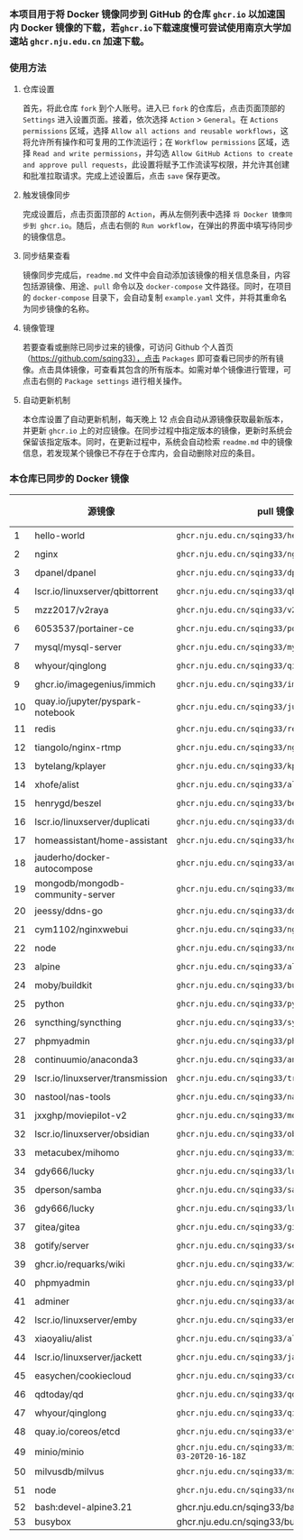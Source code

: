 ### 本项目用于将 Docker 镜像同步到 GitHub 的仓库 `ghcr.io` 以加速国内 Docker 镜像的下载，若`ghcr.io`下载速度慢可尝试使用南京大学加速站 `ghcr.nju.edu.cn` 加速下载。

### 使用方法

1. 仓库设置

   首先，将此仓库 `fork` 到个人账号。进入已 `fork` 的仓库后，点击页面顶部的 `Settings` 进入设置页面。接着，依次选择 `Action` > `General`。在 `Actions permissions` 区域，选择 `Allow all actions and reusable workflows`，这将允许所有操作和可复用的工作流运行；在 `Workflow permissions` 区域，选择 `Read and write permissions`，并勾选 `Allow GitHub Actions to create and approve pull requests`，此设置将赋予工作流读写权限，并允许其创建和批准拉取请求。完成上述设置后，点击 `save` 保存更改。

2. 触发镜像同步

   完成设置后，点击页面顶部的 `Action`，再从左侧列表中选择 `将 Docker 镜像同步到 ghcr.io`。随后，点击右侧的 `Run workflow`，在弹出的界面中填写待同步的镜像信息。

3. 同步结果查看

   镜像同步完成后，`readme.md` 文件中会自动添加该镜像的相关信息条目，内容包括源镜像、用途、`pull` 命令以及 `docker-compose` 文件路径。同时，在项目的 `docker-compose` 目录下，会自动复制 `example.yaml` 文件，并将其重命名为同步镜像的名称。

4. 镜像管理

   若要查看或删除已同步过来的镜像，可访问 Github 个人首页（https://github.com/sqing33），点击 `Packages` 即可查看已同步的所有镜像。点击具体镜像，可查看其包含的所有版本。如需对单个镜像进行管理，可点击右侧的 `Package settings` 进行相关操作。

5. 自动更新机制

   本仓库设置了自动更新机制，每天晚上 12 点会自动从源镜像获取最新版本，并更新 `ghcr.io` 上的对应镜像。在同步过程中指定版本的镜像，更新时系统会保留该指定版本。同时，在更新过程中，系统会自动检索 `readme.md` 中的镜像信息，若发现某个镜像已不存在于仓库内，会自动删除对应的条目。

### 本仓库已同步的 Docker 镜像

|   | 源镜像 | pull 镜像 | docker-compose | 同步 |
| ---- | -------- | --------- | -------------- | ---- |
| 1   | hello-world                      | `ghcr.nju.edu.cn/sqing33/hello-world`            | [yaml](https://github.com/sqing33/docker-image-sync/blob/main/docker-compose/example.yaml)                               | ✔️ |
| 2   | nginx                            | `ghcr.nju.edu.cn/sqing33/nginx`                  | [yaml](https://github.com/sqing33/docker-image-sync/blob/main/docker-compose/nginx.yaml)                                   | ✔️ |
| 3   | dpanel/dpanel                    | `ghcr.nju.edu.cn/sqing33/dpanel`                 | [yaml](https://github.com/sqing33/docker-image-sync/blob/main/docker-compose/dpanel.yaml)                                 | ✔️ |
| 4   | lscr.io/linuxserver/qbittorrent  | `ghcr.nju.edu.cn/sqing33/qbittorrent`            | [yaml](https://github.com/sqing33/docker-image-sync/blob/main/docker-compose/qbittorrent.yaml)                       | ✔️ |
| 5   | mzz2017/v2raya                   | `ghcr.nju.edu.cn/sqing33/v2raya`                 | [yaml](https://github.com/sqing33/docker-image-sync/blob/main/docker-compose/v2raya.yaml)                                 | ✔️ |
| 6   | 6053537/portainer-ce             | `ghcr.nju.edu.cn/sqing33/portainer`              | [yaml](https://github.com/sqing33/docker-image-sync/blob/main/docker-compose/portainer.yaml)                           | ✔️ |
| 7   | mysql/mysql-server               | `ghcr.nju.edu.cn/sqing33/mysql`                  | [yaml](https://github.com/sqing33/docker-image-sync/blob/main/docker-compose/mysql.yaml)                                   | ✔️ |
| 8   | whyour/qinglong                  | `ghcr.nju.edu.cn/sqing33/qinglong`               | [yaml](https://github.com/sqing33/docker-image-sync/blob/main/docker-compose/qinglong.yaml)                             | ✔️ |
| 9   | ghcr.io/imagegenius/immich       | `ghcr.nju.edu.cn/sqing33/immich`                 | [yaml](https://github.com/sqing33/docker-image-sync/blob/main/docker-compose/immich.yaml)                                 | ✔️ |
| 10  | quay.io/jupyter/pyspark-notebook | `ghcr.nju.edu.cn/sqing33/jupyter-notebook`       | [yaml](https://github.com/sqing33/docker-image-sync/blob/main/docker-compose/jupyter-notebook.yaml)             | ✔️ |
| 11  | redis                            | `ghcr.nju.edu.cn/sqing33/redis`                  | [yaml](https://github.com/sqing33/docker-image-sync/blob/main/docker-compose/redis.yaml)                                   | ✔️ |
| 12  | tiangolo/nginx-rtmp              | `ghcr.nju.edu.cn/sqing33/nginx-rtmp`             | [yaml](https://github.com/sqing33/docker-image-sync/blob/main/docker-compose/nginx-rtmp.yaml)                         | ✔️ |
| 13  | bytelang/kplayer                 | `ghcr.nju.edu.cn/sqing33/kplayer`                | [yaml](https://github.com/sqing33/docker-image-sync/blob/main/docker-compose/kplayer.yaml)                               | ✔️ |
| 14  | xhofe/alist                      | `ghcr.nju.edu.cn/sqing33/alist`                  | [yaml](https://github.com/sqing33/docker-image-sync/blob/main/docker-compose/alist.yaml)                                   | ✔️ |
| 15  | henrygd/beszel                   | `ghcr.nju.edu.cn/sqing33/beszel`                 | [yaml](https://github.com/sqing33/docker-image-sync/blob/main/docker-compose/beszel.yaml)                                 | ✔️ |
| 16  | lscr.io/linuxserver/duplicati    | `ghcr.nju.edu.cn/sqing33/duplicati`              | [yaml](https://github.com/sqing33/docker-image-sync/blob/main/docker-compose/duplicati.yaml)                           | ✔️ |
| 17  | homeassistant/home-assistant     | `ghcr.nju.edu.cn/sqing33/homeassistant`          | [yaml](https://github.com/sqing33/docker-image-sync/blob/main/docker-compose/homeassistant.yaml)                   | ✔️ |
| 18  | jauderho/docker-autocompose      | `ghcr.nju.edu.cn/sqing33/autocompose`            | [yaml](https://github.com/sqing33/docker-image-sync/blob/main/docker-compose/autocompose.yaml)                       | ✔️ |
| 19  | mongodb/mongodb-community-server | `ghcr.nju.edu.cn/sqing33/mongodb`                | [yaml](https://github.com/sqing33/docker-image-sync/blob/main/docker-compose/mongodb.yaml)                               | ✔️ |
| 20  | jeessy/ddns-go                   | `ghcr.nju.edu.cn/sqing33/ddns-go`                | [yaml](https://github.com/sqing33/docker-image-sync/blob/main/docker-compose/ddns-go.yaml)                               | ✔️ |
| 21  | cym1102/nginxwebui               | `ghcr.nju.edu.cn/sqing33/nginxwebui`             | [yaml](https://github.com/sqing33/docker-image-sync/blob/main/docker-compose/nginxwebui.yaml)                         | ✔️ |
| 22  | node                             | `ghcr.nju.edu.cn/sqing33/node`                   | [yaml](https://github.com/sqing33/docker-image-sync/blob/main/docker-compose/node.yaml)                                     | ✔️ |
| 23  | alpine                           | `ghcr.nju.edu.cn/sqing33/alpine`                 | [yaml](https://github.com/sqing33/docker-image-sync/blob/main/docker-compose/alpine.yaml)                                 | ✔️ |
| 24  | moby/buildkit                    | `ghcr.nju.edu.cn/sqing33/buildkit`               | [yaml](https://github.com/sqing33/docker-image-sync/blob/main/docker-compose/buildkit.yaml)                             | ✔️ |
| 25  | python                           | `ghcr.nju.edu.cn/sqing33/python`                 | [yaml](https://github.com/sqing33/docker-image-sync/blob/main/docker-compose/python.yaml)                                 | ✔️ |
| 26  | syncthing/syncthing              | `ghcr.nju.edu.cn/sqing33/syncthing`              | [yaml](https://github.com/sqing33/docker-image-sync/blob/main/docker-compose/syncthing.yaml)                           | ✔️ |
| 27  | phpmyadmin                       | `ghcr.nju.edu.cn/sqing33/phpmyadmin`             | [yaml](https://github.com/sqing33/docker-image-sync/blob/main/docker-compose/phpmyadmin.yaml)                         | ✔️ |
| 28  | continuumio/anaconda3            | `ghcr.nju.edu.cn/sqing33/anaconda3`              | [yaml](https://github.com/sqing33/docker-image-sync/blob/main/docker-compose/anaconda3.yaml)                           | ✔️ |
| 29  | lscr.io/linuxserver/transmission | `ghcr.nju.edu.cn/sqing33/transmission`           | [yaml](https://github.com/sqing33/docker-image-sync/blob/main/docker-compose/transmission.yaml)                     | ✔️ |
| 30  | nastool/nas-tools                | `ghcr.nju.edu.cn/sqing33/nas-tools`              | [yaml](https://github.com/sqing33/docker-image-sync/blob/main/docker-compose/nas-tools.yaml)                           | ✔️ |
| 31  | jxxghp/moviepilot-v2             | `ghcr.nju.edu.cn/sqing33/moviepilot-v2`          | [yaml](https://github.com/sqing33/docker-image-sync/blob/main/docker-compose/moviepilot-v2.yaml)                   | ✔️ |
| 32  | lscr.io/linuxserver/obsidian     | `ghcr.nju.edu.cn/sqing33/obsidian`               | [yaml](https://github.com/sqing33/docker-image-sync/blob/main/docker-compose/obsidian.yaml)                             | ✔️ |
| 33  | metacubex/mihomo                 | `ghcr.nju.edu.cn/sqing33/mihomo`                 | [yaml](https://github.com/sqing33/docker-image-sync/blob/main/docker-compose/mihomo.yaml)                                 | ✔️ |
| 34 | gdy666/lucky | `ghcr.nju.edu.cn/sqing33/lucky` | [yaml](https://github.com/sqing33/docker-image-sync/blob/main/docker-compose/lucky.yaml) | ✔️ |
| 35 | dperson/samba | `ghcr.nju.edu.cn/sqing33/samba` | [yaml](https://github.com/sqing33/docker-image-sync/blob/main/docker-compose/samba.yaml) | ✔️ |
| 36 | gdy666/lucky | `ghcr.nju.edu.cn/sqing33/lucky` | [yaml](https://github.com/sqing33/docker-image-sync/blob/main/docker-compose/lucky.yaml) | ✔️ |
| 37 | gitea/gitea | `ghcr.nju.edu.cn/sqing33/gitea` | [yaml](https://github.com/sqing33/docker-image-sync/blob/main/docker-compose/gitea.yaml) | ✔️ |
| 38 | gotify/server | `ghcr.nju.edu.cn/sqing33/server` | [yaml](https://github.com/sqing33/docker-image-sync/blob/main/docker-compose/server.yaml) | ✔️ |
| 39 | ghcr.io/requarks/wiki | `ghcr.nju.edu.cn/sqing33/wiki` | [yaml](https://github.com/sqing33/docker-image-sync/blob/main/docker-compose/wiki.yaml) | ✔️ |
| 40 | phpmyadmin | `ghcr.nju.edu.cn/sqing33/phpmyadmin` | [yaml](https://github.com/sqing33/docker-image-sync/blob/main/docker-compose/phpmyadmin.yaml) | ✔️ |
| 41 | adminer | `ghcr.nju.edu.cn/sqing33/adminer` | [yaml](https://github.com/sqing33/docker-image-sync/blob/main/docker-compose/adminer.yaml) | ✔️ |
| 42 | lscr.io/linuxserver/emby | `ghcr.nju.edu.cn/sqing33/emby` | [yaml](https://github.com/sqing33/docker-image-sync/blob/main/docker-compose/emby.yaml) | ✔️ |
| 43 | xiaoyaliu/alist | `ghcr.nju.edu.cn/sqing33/alist` | [yaml](https://github.com/sqing33/docker-image-sync/blob/main/docker-compose/alist.yaml) | ✔️ |
| 44 | lscr.io/linuxserver/jackett | `ghcr.nju.edu.cn/sqing33/jackett` | [yaml](https://github.com/sqing33/docker-image-sync/blob/main/docker-compose/jackett.yaml) | ✔️ |
| 45 | easychen/cookiecloud | `ghcr.nju.edu.cn/sqing33/cookiecloud` | [yaml](https://github.com/sqing33/docker-image-sync/blob/main/docker-compose/cookiecloud.yaml) | ✔️ |
| 46 | qdtoday/qd | `ghcr.nju.edu.cn/sqing33/qd` | [yaml](https://github.com/sqing33/docker-image-sync/blob/main/docker-compose/qd.yaml) | ✔️ |
| 47 | whyour/qinglong | `ghcr.nju.edu.cn/sqing33/qinglong` | [yaml](https://github.com/sqing33/docker-image-sync/blob/main/docker-compose/qinglong.yaml) | ✔️ |
| 48 | quay.io/coreos/etcd | `ghcr.nju.edu.cn/sqing33/etcd:v3.5.18` | [yaml](https://github.com/sqing33/docker-image-sync/blob/main/docker-compose/etcd.yaml) | ✔️ |
| 49 | minio/minio | `ghcr.nju.edu.cn/sqing33/minio:RELEASE.2023-03-20T20-16-18Z` | [yaml](https://github.com/sqing33/docker-image-sync/blob/main/docker-compose/minio.yaml) | ✔️ |
| 50 | milvusdb/milvus | `ghcr.nju.edu.cn/sqing33/milvus:v2.5.10` | [yaml](https://github.com/sqing33/docker-image-sync/blob/main/docker-compose/milvus.yaml) | ✔️ |
| 51 | node | `ghcr.nju.edu.cn/sqing33/node:alpine` | [yaml](https://github.com/sqing33/docker-image-sync/blob/main/docker-compose/node.yaml) | ✔️ |
| 52  | bash:devel-alpine3.21          | ghcr.nju.edu.cn/sqing33/bash                     | [yaml](https://github.com/sqing33/docker-image-sync/blob/main/docker-compose/bash.yaml)              | ❌ |
| 53  | busybox                        | ghcr.nju.edu.cn/sqing33/busybox                  | [yaml](https://github.com/sqing33/docker-image-sync/blob/main/docker-compose/busybox.yaml)           | ❌ |

